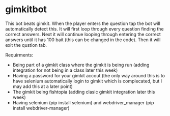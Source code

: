 # gimkitbot
This bot beats gimkit.  When the player enters the question tap the bot will automatically detect this.  It will first loop through every question finding the correct answers.  Next it will continue looping through entering the correct answers until it has 100 bait (this can be changed in the code).  Then it will exit the qustion tab.

Requirments:
- Being part of a gimkit class where the gimkit is being run (adding integration for not being in a class later this week)
- Having a password for your gimkit accout (the only way around this is to have selenium automatically login to gimkit which is complecated, but I may add this at a later point)
- The gimkit being fishtopia (adding clasic gimkit integration later this week)
- Having selenium (pip install selenium) and webdriver_manager (pip install webdriver-manager)
